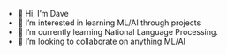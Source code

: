 - 👋 Hi, I’m Dave
- 👀 I’m interested in learning ML/AI through projects
- 🌱 I’m currently learning National Language Processing.
- 💞️ I’m looking to collaborate on anything ML/AI

<!---
stroudd/stroudd is a ✨ special ✨ repository because its `README.md` (this file) appears on your GitHub profile.
You can click the Preview link to take a look at your changes.
--->
